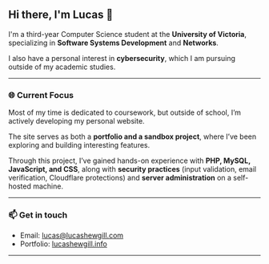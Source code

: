 ## Hi there, I'm Lucas 👋

I'm a third-year Computer Science student at the **University of Victoria**, specializing in **Software Systems Development** and **Networks**.  

I also have a personal interest in **cybersecurity**, which I am pursuing outside of my academic studies.

---

### 🌐 Current Focus
Most of my time is dedicated to coursework, but outside of school, I’m actively developing my personal website.  

The site serves as both a **portfolio and a sandbox project**, where I’ve been exploring and building interesting features.

Through this project, I’ve gained hands-on experience with **PHP, MySQL, JavaScript, and CSS**, along with **security practices** (input validation, email verification, Cloudflare protections) and **server administration** on a self-hosted machine.  


---

### 📫 Get in touch
- Email: [lucas@lucashewgill.com](mailto:lucas@lucashewgill.com?subject=[GitHub])  
- Portfolio: [lucashewgill.info](https://lucashewgill.info)  

---
